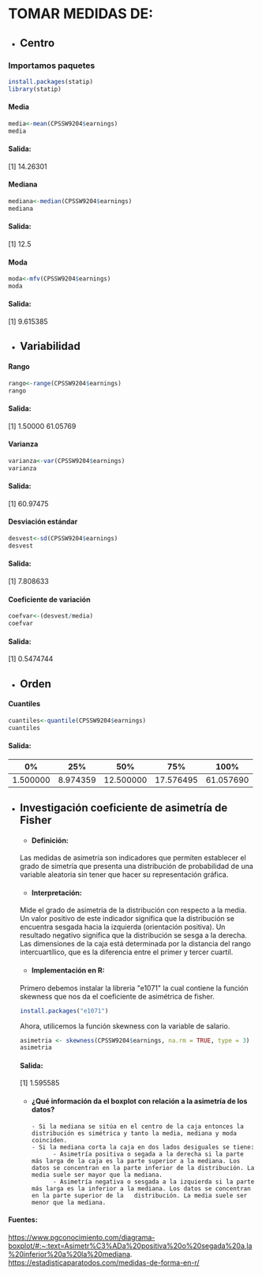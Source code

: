 # TOMAR MEDIDAS DE:
- ## Centro

### Importamos paquetes
```R
install.packages(statip)
library(statip) 
```

#### Media
```R
media<-mean(CPSSW9204$earnings)
media
```
#### Salida:
[1] 14.26301


#### Mediana
```R
mediana<-median(CPSSW9204$earnings)
mediana
```
#### Salida:
[1] 12.5


#### Moda
```R
moda<-mfv(CPSSW9204$earnings)
moda
```
#### Salida:
[1] 9.615385


- ## Variabilidad
#### Rango
```R
rango<-range(CPSSW9204$earnings)
rango
```
#### Salida:
[1]  1.50000 61.05769


#### Varianza
```R
varianza<-var(CPSSW9204$earnings)
varianza
```
#### Salida:
[1] 60.97475


#### Desviación estándar
```R
desvest<-sd(CPSSW9204$earnings)
desvest
```
#### Salida:
[1] 7.808633


#### Coeficiente de variación
```R
coefvar<-(desvest/media)
coefvar
```
#### Salida:
[1] 0.5474744


- ## Orden
#### Cuantiles
```R
cuantiles<-quantile(CPSSW9204$earnings)
cuantiles
```
#### Salida:
|       0%  |     25%    |   50%  |     75% |     100% |
|-----------|-----------|--------|--------|------------|
| 1.500000 | 8.974359 |12.500000| 17.576495| 61.057690|


- ## Investigación coeficiente de asimetría de Fisher
  - #### Definición: 
  Las medidas de asimetría son indicadores que permiten establecer el grado de simetría que presenta una distribución de probabilidad de una variable aleatoria sin   tener que hacer su representación gráfica. 
  
  - #### Interpretación:
  Mide el grado de asimetría de la distribución con respecto a la media. Un valor positivo de este indicador significa que la distribución se encuentra sesgada     hacia la izquierda (orientación positiva). Un resultado negativo significa que la distribución se sesga a la derecha. Las dimensiones de la caja está determinada por la distancia del rango intercuartílico, que es la diferencia entre el primer y tercer cuartil.
  
  - #### Implementación en R:
  Primero debemos instalar la libreria "e1071" la cual contiene la función skewness que nos da el coeficiente de asimétrica de fisher.
  ```R
  install.packages("e1071")
  ```
  Ahora, utilicemos la función skewness con la variable de salario.
  ```R
  asimetria <- skewness(CPSSW9204$earnings, na.rm = TRUE, type = 3)
  asimetria
  ```
  #### Salida:
  [1] 1.595585
  
  - #### ¿Qué información da el boxplot con relación a la asimetría de los datos?
        - Si la mediana se sitúa en el centro de la caja entonces la distribución es simétrica y tanto la media, mediana y moda coinciden.
        - Si la mediana corta la caja en dos lados desiguales se tiene:
              - Asimetría positiva o segada a la derecha si la parte más larga de la caja es la parte superior a la mediana. Los datos se concentran en la parte inferior de la distribución. La media suele ser mayor que la mediana.
              - Asimetría negativa o sesgada a la izquierda si la parte más larga es la inferior a la mediana. Los datos se concentran en la parte superior de la   distribución. La media suele ser menor que la mediana.
   
  
  
#### Fuentes:
https://www.pgconocimiento.com/diagrama-boxplot/#:~:text=Asimetr%C3%ADa%20positiva%20o%20segada%20a,la%20inferior%20a%20la%20mediana.
https://estadisticaparatodos.com/medidas-de-forma-en-r/

